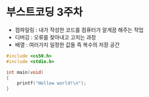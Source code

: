 # 부스트코딩 3주차

- 컴파일링 : 내가 작성한 코드를 컴퓨터가 알게끔 해주는 작업
- 디버깅 : 오류를 찾아내고 고치는 과정
- 배열 : 여러가지 일정한 값들 즉 복수의 저장 공간

```c
#include <cs50.h>
#include <stdio.h>

int main(void)
{
	printf("Hellow world!\n");
}
```

